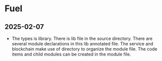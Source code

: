 # Fuel

## 2025-02-07

* The types is library. There is lib file in the source directory. There are several module declarations in this lib annotated file. The service and blockchain make use of directory to organize the module file. The code items and child modules can be created in the module file.
